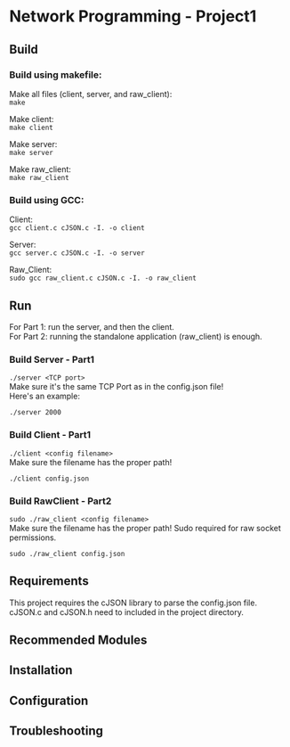 # Network Programming - Project1

## Build
### Build using makefile:
Make all files (client, server, and raw_client):<br>
`make`

Make client:<br>
`make client`

Make server:<br>
`make server`

Make raw_client:<br>
`make raw_client`

### Build using GCC:
Client:<br>
`gcc client.c cJSON.c -I. -o client`

Server:<br>
`gcc server.c cJSON.c -I. -o server`

Raw_Client:<br>
`sudo gcc raw_client.c cJSON.c -I. -o raw_client`


## Run
For Part 1: run the server, and then the client.<br>
For Part 2: running the standalone application (raw_client) is enough.
### Build Server - Part1
`./server <TCP port>`<br>
Make sure it's the same TCP Port as in the config.json file!<br>
Here's an example:
```
./server 2000
```

### Build Client - Part1
`./client <config filename>`<br>
Make sure the filename has the proper path!
```
./client config.json
```

### Build RawClient - Part2
`sudo ./raw_client <config filename>` <br>
Make sure the filename has the proper path! Sudo required for raw socket permissions.
```
sudo ./raw_client config.json
```

## Requirements
This project requires the cJSON library to parse the config.json file.
cJSON.c and cJSON.h need to included in the project directory.

## Recommended Modules

## Installation

## Configuration

## Troubleshooting

